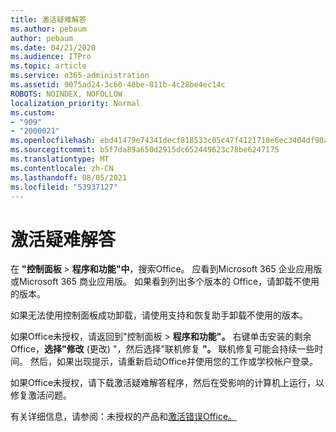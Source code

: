 ```yaml
---
title: 激活疑难解答
ms.author: pebaum
author: pebaum
ms.date: 04/21/2020
ms.audience: ITPro
ms.topic: article
ms.service: o365-administration
ms.assetid: 9075ad24-3c60-48be-811b-4c28be4ec14c
ROBOTS: NOINDEX, NOFOLLOW
localization_priority: Normal
ms.custom:
- "909"
- "2000021"
ms.openlocfilehash: ebd41479e74341decf818533c05c47f4121718e6ec3404df90ab28c5ca59f65d
ms.sourcegitcommit: b5f7da89a650d2915dc652449623c78be6247175
ms.translationtype: MT
ms.contentlocale: zh-CN
ms.lasthandoff: 08/05/2021
ms.locfileid: "53937127"
---
```

# <a name="activation-troubleshooting"></a>激活疑难解答

在 **"控制面板** \> **程序和功能"中**，搜索Office。 应看到Microsoft 365 企业应用版或Microsoft 365 商业应用版。 如果看到列出多个版本的 Office，请卸载不使用的版本。
  
如果无法使用控制面板成功卸载，请使用支持和恢复助手卸载不使用的版本。 [](https://aka.ms/SARA-OfficeUninstall-Alchemy)
  
如果Office未授权，请返回到"控制面板 \> **程序和功能"。** 右键单击安装的剩余Office，**选择"修改** (更改) "，然后选择"联机修复 **"。** 联机修复可能会持续一些时间。 然后，如果出现提示，请重新启动Office并使用您的工作或学校帐户登录。
  
如果Office未授权，请下载激活疑难解答程序，然后在受影响的计算机上运行，[](https://aka.ms/SARA-OfficeActivation-Alchemy)以修复激活问题。
  
有关详细信息，请参阅：未授权的产品和[激活错误Office。](https://support.office.com/article/0d23d3c0-c19c-4b2f-9845-5344fedc4380)
